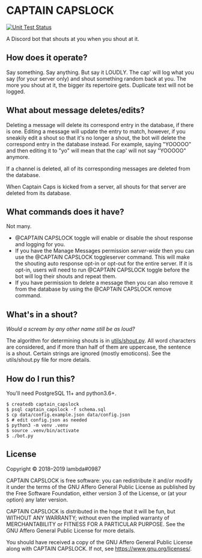 # CAPTAIN CAPSLOCK

[![Unit Test Status](https://img.shields.io/travis/bmintz/CAPTAIN-CAPSLOCK/master.svg?label=tests)](https://travis-ci.org/bmintz/CAPTAIN-CAPSLOCK)

A Discord bot that shouts at you when you shout at it.

## How does it operate?

Say something. Say anything. But say it LOUDLY. The cap' will log what you say (for your server only) and
shout something random back at you. The more you shout at it, the bigger its repertoire gets.
Duplicate text will not be logged.

## What about message deletes/edits?

Deleting a message will delete its correspond entry in the database, if there is one.
Editing a message will update the entry to match, however,
if you sneakily edit a shout so that it's no longer a shout,
the bot will delete the correspond entry in the database instead.
For example, saying "YOOOOO" and then editing it to "yo" will mean that the cap' will not say "YOOOOO" anymore.

If a channel is deleted, all of its corresponding messages are deleted from the database.

When Captain Caps is kicked from a server, all shouts for that server are deleted from its database.

## What commands does it have?

Not many.

- @CAPTAIN CAPSLOCK toggle will enable or disable the shout response and logging for you.
- If you have the Manage Messages permission *server-wide* then you can use the @CAPTAIN CAPSLOCK toggleserver
  command. This will make the shouting auto response opt-in or opt-out for the entire server. If it is opt-in,
  users will need to run @CAPTAIN CAPSLOCK toggle before the bot will log their shouts and repeat them.
- If you have permission to delete a message then you can also remove it from the database by using the
  @CAPTAIN CAPSLOCK remove command.

## What's in a shout?

*Would a scream by any other name still be as loud?*

The algorithm for determining shouts is in [utils/shout.py](https://github.com/bmintz/CAPTAIN-CAPSLOCK/blob/master/utils/shout.py).
All word characters are considered, and if more than half of them are uppercase, the sentence is a shout.
Certain strings are ignored (mostly emoticons). See the utils/shout.py file for more details.

## How do I run this?

You'll need PostgreSQL 11+ and python3.6+.

```
$ createdb captain_capslock
$ psql captain_capslock -f schema.sql
$ cp data/config.example.json data/config.json
$ # edit config.json as needed
$ python3 -m venv .venv
$ source .venv/bin/activate
$ ./bot.py
```

## License

Copyright © 2018–2019 lambda#0987

CAPTAIN CAPSLOCK is free software: you can redistribute it and/or modify
it under the terms of the GNU Affero General Public License as published
by the Free Software Foundation, either version 3 of the License, or
(at your option) any later version.

CAPTAIN CAPSLOCK is distributed in the hope that it will be fun,
but WITHOUT ANY WARRANTY; without even the implied warranty of
MERCHANTABILITY or FITNESS FOR A PARTICULAR PURPOSE.  See the
GNU Affero General Public License for more details.

You should have received a copy of the GNU Affero General Public License
along with CAPTAIN CAPSLOCK.  If not, see <https://www.gnu.org/licenses/>.
